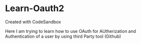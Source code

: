 # Learn-Oauth2

Created with CodeSandbox

Here I am trying to learn how to use OAuth for AUtherization and Authentication of a user by using third Party tool (Github)

